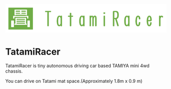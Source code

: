 ![TatamiRacer_Logo](img/TatamiRacer_LogoM.png)
# TatamiRacer
TatamiRacer is tiny autonomous driving car based TAMIYA mini 4wd chassis.

You can drive on Tatami mat space.(Approximately 1.8m x 0.9 m)
